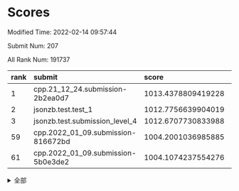 # Scores

Modified Time: 2022-02-14 09:57:44

Submit Num: 207

All Rank Num: 191737

| rank |               submit               |       score        |       sigma        | pk_num |
| :--- | :--------------------------------- | :----------------- | :----------------- | :----- |
| 1    | cpp.21_12_24.submission-2b2ea0d7   | 1013.4378809419228 | 0.8133306000605819 | 3701   |
| 2    | jsonzb.test.test_1                 | 1012.7756639904019 | 0.7967569831986385 | 3704   |
| 3    | jsonzb.test.submission_level_4     | 1012.6707730833988 | 0.8259599412917417 | 3709   |
| 59   | cpp.2022_01_09.submission-816672bd | 1004.2001036985885 | 0.7115176988432431 | 3706   |
| 61   | cpp.2022_01_09.submission-5b0e3de2 | 1004.1074237554276 | 0.7241284535709328 | 3704   |


<details>
<summary>全部</summary>

| rank |                 submit                 |       score        |       sigma        | pk_num |
| :--- | :------------------------------------- | :----------------- | :----------------- | :----- |
| 1    | cpp.21_12_24.submission-2b2ea0d7       | 1013.4378809419228 | 0.8133306000605819 | 3701   |
| 2    | jsonzb.test.test_1                     | 1012.7756639904019 | 0.7967569831986385 | 3704   |
| 3    | jsonzb.test.submission_level_4         | 1012.6707730833988 | 0.8259599412917417 | 3709   |
| 4    | gobigger.level_3.submission_level_3_10 | 1012.1478032957534 | 0.8082039033762974 | 3705   |
| 5    | gobigger.level_3.submission_level_3_38 | 1012.0517761513054 | 0.8117373799559302 | 3706   |
| 6    | gobigger.level_3.submission_level_3_29 | 1011.8143401041606 | 0.7917244272552566 | 3700   |
| 7    | gobigger.level_3.submission_level_3_40 | 1011.5879604607533 | 0.7657183840125745 | 3702   |
| 8    | gobigger.level_3.submission_level_3_14 | 1011.4850553169953 | 0.7824062700119423 | 3704   |
| 9    | gobigger.level_3.submission_level_3_30 | 1011.4444455458531 | 0.7690857759140329 | 3703   |
| 10   | gobigger.level_3.submission_level_3_2  | 1011.3317076993802 | 0.8035224705175061 | 3712   |
| 11   | gobigger.level_3.submission_level_3_11 | 1010.8073930557663 | 0.7565784418481003 | 3705   |
| 12   | gobigger.level_3.submission_level_3_31 | 1010.6940818945816 | 0.7649970674784583 | 3706   |
| 13   | gobigger.level_3.submission_level_3_4  | 1010.57641872353   | 0.7963279471930063 | 3703   |
| 14   | gobigger.level_3.submission_level_3_23 | 1010.3994105886419 | 0.759507558910266  | 3705   |
| 15   | gobigger.level_3.submission_level_3_28 | 1010.3696073660334 | 0.7610723816325863 | 3709   |
| 16   | gobigger.level_3.submission_level_3_24 | 1010.3586311816034 | 0.7532443287380837 | 3706   |
| 17   | gobigger.level_3.submission_level_3_48 | 1010.3398270559273 | 0.7463064202590273 | 3705   |
| 18   | gobigger.level_3.submission_level_3_7  | 1010.3318089544335 | 0.7627316112481403 | 3705   |
| 19   | gobigger.level_3.submission_level_3_16 | 1010.3091911007951 | 0.7660766679604964 | 3707   |
| 20   | gobigger.level_3.submission_level_3_12 | 1010.2428539642949 | 0.7523305197580422 | 3708   |
| 21   | gobigger.level_3.submission_level_3_3  | 1010.1819794612279 | 0.7624593066508178 | 3703   |
| 22   | gobigger.level_3.submission_level_3_13 | 1010.0978726022843 | 0.7453682639165774 | 3705   |
| 23   | gobigger.level_3.submission_level_3_36 | 1010.0705693809913 | 0.778456159693025  | 3708   |
| 24   | gobigger.level_3.submission_level_3_18 | 1010.0629667294681 | 0.748469077072761  | 3705   |
| 25   | gobigger.level_3.submission_level_3_27 | 1010.023545702725  | 0.7663371021213609 | 3707   |
| 26   | gobigger.level_3.submission_level_3_42 | 1009.930741310702  | 0.7441332388020916 | 3702   |
| 27   | gobigger.level_3.submission_level_3_26 | 1009.8615615650033 | 0.7732030546068378 | 3706   |
| 28   | gobigger.level_3.submission_level_3_45 | 1009.6960884538429 | 0.762359739673407  | 3703   |
| 29   | gobigger.level_3.submission_level_3_34 | 1009.6770454827038 | 0.7512105728219781 | 3704   |
| 30   | gobigger.level_3.submission_level_3_41 | 1009.6754723907611 | 0.7622717471310505 | 3704   |
| 31   | gobigger.level_3.submission_level_3_8  | 1009.5262801802277 | 0.7301762290488013 | 3701   |
| 32   | gobigger.level_3.submission_level_3_9  | 1009.486972702114  | 0.7579141223414753 | 3704   |
| 33   | gobigger.level_3.submission_level_3_19 | 1009.4840250495666 | 0.757226390650036  | 3703   |
| 34   | gobigger.level_3.submission_level_3_22 | 1009.450129734016  | 0.749271855139053  | 3708   |
| 35   | gobigger.level_3.submission_level_3_1  | 1009.4401419318868 | 0.7307277251456862 | 3708   |
| 36   | gobigger.level_3.submission_level_3_32 | 1009.4287103345646 | 0.7518719695031224 | 3704   |
| 37   | gobigger.level_3.submission_level_3_6  | 1009.4088029158552 | 0.750604299383904  | 3704   |
| 38   | gobigger.level_3.submission_level_3_33 | 1009.398662823886  | 0.7508795523132865 | 3700   |
| 39   | gobigger.level_3.submission_level_3_21 | 1009.3982768476966 | 0.7472581710328986 | 3706   |
| 40   | gobigger.level_3.submission_level_3_20 | 1009.360393071545  | 0.7758670279433133 | 3701   |
| 41   | gobigger.level_3.submission_level_3_46 | 1009.3360905619883 | 0.7440542002778181 | 3702   |
| 42   | gobigger.level_3.submission_level_3_44 | 1009.3320725391986 | 0.752684393485565  | 3705   |
| 43   | gobigger.level_3.submission_level_3_39 | 1009.2069053565554 | 0.7440167933859468 | 3703   |
| 44   | gobigger.level_3.submission_level_3_25 | 1009.1417313664581 | 0.7552604528421516 | 3710   |
| 45   | gobigger.level_3.submission_level_3_0  | 1009.1360061271865 | 0.7356720036651341 | 3706   |
| 46   | gobigger.level_3.submission_level_3_47 | 1008.9433792381637 | 0.7268069438973032 | 3707   |
| 47   | gobigger.level_3.submission_level_3_5  | 1008.9010413944227 | 0.7553087886249292 | 3703   |
| 48   | gobigger.level_3.submission_level_3_37 | 1008.8974494984342 | 0.7574886586884779 | 3703   |
| 49   | gobigger.level_3.submission_level_3_35 | 1008.8840253013831 | 0.7571068850336835 | 3705   |
| 50   | gobigger.level_3.submission_level_3_15 | 1008.8317520335414 | 0.754022589330272  | 3707   |
| 51   | gobigger.level_3.submission_level_3_17 | 1008.7296372572533 | 0.7828177325793476 | 3709   |
| 52   | gobigger.level_3.submission_level_3_49 | 1008.5814178756542 | 0.7530598060405764 | 3702   |
| 53   | gobigger.level_3.submission_level_3_43 | 1007.7869181238717 | 0.7426819367932378 | 3709   |
| 54   | gobigger.level_1.submission_level_1_22 | 1004.9974499039512 | 0.7218786804319711 | 3708   |
| 55   | gobigger.level_1.submission_level_1_33 | 1004.9776550532368 | 0.7291386534450818 | 3700   |
| 56   | gobigger.level_1.submission_level_1_29 | 1004.6873538039448 | 0.7182273003055308 | 3705   |
| 57   | gobigger.level_1.submission_level_1_34 | 1004.5978674448593 | 0.7205670448438496 | 3710   |
| 58   | gobigger.level_1.submission_level_1_49 | 1004.3478023837924 | 0.7302743379910339 | 3701   |
| 59   | cpp.2022_01_09.submission-816672bd     | 1004.2001036985885 | 0.7115176988432431 | 3706   |
| 60   | gobigger.level_1.submission_level_1_27 | 1004.1623899380095 | 0.7087585294064802 | 3704   |
| 61   | cpp.2022_01_09.submission-5b0e3de2     | 1004.1074237554276 | 0.7241284535709328 | 3704   |
| 62   | gobigger.level_1.submission_level_1_4  | 1004.074485337357  | 0.728513691239269  | 3707   |
| 63   | gobigger.level_1.submission_level_1_24 | 1004.0632717153198 | 0.7127078356631962 | 3707   |
| 64   | gobigger.level_1.submission_level_1_43 | 1004.059205087482  | 0.7118489155760139 | 3706   |
| 65   | gobigger.level_1.submission_level_1_17 | 1003.9780348099918 | 0.71738193470366   | 3709   |
| 66   | gobigger.level_1.submission_level_1_2  | 1003.9324997578406 | 0.7163983878041683 | 3705   |
| 67   | gobigger.level_1.submission_level_1_31 | 1003.9300780255197 | 0.7122039035283788 | 3706   |
| 68   | gobigger.level_1.submission_level_1_30 | 1003.8584252333221 | 0.7100673610615511 | 3703   |
| 69   | gobigger.level_1.submission_level_1_6  | 1003.8481942440691 | 0.7303777856059334 | 3705   |
| 70   | gobigger.level_1.submission_level_1_15 | 1003.8065372720141 | 0.7131071631693185 | 3704   |
| 71   | gobigger.level_1.submission_level_1_7  | 1003.7932464460723 | 0.7058088904276022 | 3703   |
| 72   | gobigger.level_1.submission_level_1_39 | 1003.7741820811162 | 0.7074970035602269 | 3704   |
| 73   | gobigger.level_1.submission_level_1_44 | 1003.7397571679184 | 0.7252495278086046 | 3709   |
| 74   | gobigger.level_1.submission_level_1_48 | 1003.6249386896465 | 0.7186736434539492 | 3710   |
| 75   | gobigger.level_1.submission_level_1_1  | 1003.6158904286484 | 0.7187787234492851 | 3702   |
| 76   | gobigger.level_1.submission_level_1_23 | 1003.6099683465268 | 0.7152572201072834 | 3701   |
| 77   | gobigger.level_1.submission_level_1_13 | 1003.4047225100935 | 0.7146741920476946 | 3705   |
| 78   | gobigger.level_1.submission_level_1_42 | 1003.3454422262101 | 0.7183340025038851 | 3707   |
| 79   | gobigger.level_1.submission_level_1_35 | 1003.2886231286084 | 0.7160431550004547 | 3705   |
| 80   | gobigger.level_1.submission_level_1_14 | 1003.1651177801742 | 0.7075980806457188 | 3704   |
| 81   | gobigger.level_1.submission_level_1_5  | 1003.131148978973  | 0.7102520958099164 | 3700   |
| 82   | gobigger.level_1.submission_level_1_3  | 1002.9953208322435 | 0.7351994573791969 | 3704   |
| 83   | gobigger.level_1.submission_level_1_20 | 1002.9023786400521 | 0.7123467100879    | 3704   |
| 84   | gobigger.level_1.submission_level_1_11 | 1002.8954966285964 | 0.7190645827249804 | 3705   |
| 85   | gobigger.level_1.submission_level_1_16 | 1002.8610908766154 | 0.7111790824477139 | 3709   |
| 86   | gobigger.level_1.submission_level_1_45 | 1002.8095688109456 | 0.7149101432157273 | 3702   |
| 87   | gobigger.level_1.submission_level_1_37 | 1002.7683873220136 | 0.7382257460186787 | 3707   |
| 88   | gobigger.level_1.submission_level_1_46 | 1002.7643070153212 | 0.7133156457127332 | 3702   |
| 89   | gobigger.level_1.submission_level_1_47 | 1002.7571061861369 | 0.7211436821794394 | 3703   |
| 90   | gobigger.level_1.submission_level_1_36 | 1002.7227422847354 | 0.7204333532114161 | 3704   |
| 91   | gobigger.level_1.submission_level_1_9  | 1002.7164308080265 | 0.7141243859245101 | 3700   |
| 92   | gobigger.level_1.submission_level_1_18 | 1002.7152798642146 | 0.7176444911374138 | 3711   |
| 93   | gobigger.level_1.submission_level_1_8  | 1002.714816004431  | 0.7126116847648981 | 3708   |
| 94   | gobigger.level_1.submission_level_1_10 | 1002.6842258777973 | 0.7189979131452457 | 3701   |
| 95   | gobigger.level_1.submission_level_1_41 | 1002.6254185740432 | 0.7181690854442512 | 3704   |
| 96   | gobigger.level_1.submission_level_1_19 | 1002.61234320645   | 0.7167764241202614 | 3704   |
| 97   | gobigger.level_1.submission_level_1_25 | 1002.5818331458908 | 0.7117797395244214 | 3703   |
| 98   | gobigger.level_1.submission_level_1_32 | 1002.5504893086628 | 0.7205122638666775 | 3705   |
| 99   | gobigger.level_1.submission_level_1_0  | 1002.4387094754152 | 0.7033069971914461 | 3705   |
| 100  | gobigger.level_1.submission_level_1_28 | 1002.3551275343075 | 0.7104309573656473 | 3708   |
| 101  | gobigger.level_1.submission_level_1_21 | 1002.3505274019934 | 0.7086571583709048 | 3708   |
| 102  | gobigger.level_1.submission_level_1_12 | 1002.1142610481996 | 0.7159696739022886 | 3703   |
| 103  | gobigger.level_1.submission_level_1_40 | 1002.0379696447773 | 0.7160168241879014 | 3705   |
| 104  | gobigger.level_1.submission_level_1_26 | 1001.9063214281117 | 0.7156504588015463 | 3708   |
| 105  | gobigger.level_1.submission_level_1_38 | 1001.4790216335459 | 0.7120820081310932 | 3705   |
| 106  | gobigger.random.submission_random_37   | 997.2848391701632  | 0.7092942566421419 | 3708   |
| 107  | gobigger.random.submission_random_6    | 997.1112320724801  | 0.709692511447861  | 3701   |
| 108  | gobigger.random.submission_random_44   | 997.0084172804135  | 0.7151327254371186 | 3711   |
| 109  | gobigger.random.submission_random_31   | 996.9259623705005  | 0.7059014076736766 | 3708   |
| 110  | gobigger.random.submission_random_0    | 996.8633591492254  | 0.7043518662394568 | 3706   |
| 111  | gobigger.random.submission_random_40   | 996.8220264242102  | 0.707098347412128  | 3710   |
| 112  | gobigger.random.submission_random_12   | 996.6730034964219  | 0.7050371167972483 | 3704   |
| 113  | gobigger.random.submission_random_8    | 996.5636297426142  | 0.7144711909371765 | 3702   |
| 114  | gobigger.random.submission_random_18   | 996.5085174688894  | 0.7008244770521521 | 3710   |
| 115  | gobigger.random.submission_random_2    | 996.4091626074108  | 0.7120709630585919 | 3701   |
| 116  | gobigger.random.submission_random_41   | 996.4048264461935  | 0.7001360951666228 | 3711   |
| 117  | gobigger.random.submission_random_16   | 996.2616332496085  | 0.7119604255989517 | 3703   |
| 118  | gobigger.random.submission_random_23   | 996.2545301299484  | 0.7357028038213332 | 3707   |
| 119  | gobigger.random.submission_random_36   | 996.2278490067415  | 0.7197429329962233 | 3706   |
| 120  | gobigger.random.submission_random_43   | 996.2178941147428  | 0.7264900105418506 | 3706   |
| 121  | gobigger.random.submission_random_46   | 996.2117029681498  | 0.6981406675007915 | 3704   |
| 122  | gobigger.random.submission_random_7    | 996.1824933469592  | 0.7076211451017179 | 3706   |
| 123  | gobigger.random.submission_random_47   | 996.1806273970128  | 0.7050743419553179 | 3705   |
| 124  | gobigger.random.submission_random_25   | 996.1158273302233  | 0.7044086147750481 | 3706   |
| 125  | gobigger.random.submission_random_27   | 996.0878578368115  | 0.7003885516869581 | 3704   |
| 126  | gobigger.random.submission_random_49   | 996.0845423398363  | 0.7286746013037995 | 3703   |
| 127  | gobigger.random.submission_random_35   | 996.0805812639719  | 0.7104650863483685 | 3708   |
| 128  | gobigger.random.submission_random_28   | 996.0210711195737  | 0.7132780868990157 | 3705   |
| 129  | gobigger.random.submission_random_38   | 995.9976474764238  | 0.707161956694216  | 3706   |
| 130  | gobigger.random.submission_random_10   | 995.983289657497   | 0.7089921920443014 | 3708   |
| 131  | gobigger.random.submission_random_39   | 995.8957735827835  | 0.7112700567082966 | 3703   |
| 132  | gobigger.random.submission_random_1    | 995.885209071529   | 0.7038988252836405 | 3705   |
| 133  | gobigger.random.submission_random_17   | 995.8198725482532  | 0.7164918947403385 | 3708   |
| 134  | gobigger.random.submission_random_24   | 995.773375686067   | 0.7054116023160323 | 3710   |
| 135  | gobigger.random.submission_random_22   | 995.7497062802671  | 0.7140394295039075 | 3705   |
| 136  | gobigger.random.submission_random_32   | 995.7390547723013  | 0.7071647167338687 | 3705   |
| 137  | gobigger.random.submission_random_15   | 995.7376888711555  | 0.7000698760740814 | 3710   |
| 138  | gobigger.random.submission_random_9    | 995.6374217330169  | 0.7221443529715269 | 3700   |
| 139  | gobigger.random.submission_random_20   | 995.6289409293898  | 0.7009922663448669 | 3707   |
| 140  | gobigger.random.submission_random_26   | 995.6216882530563  | 0.7127013326147436 | 3701   |
| 141  | gobigger.random.submission_random_48   | 995.5475181338641  | 0.7184963951954308 | 3709   |
| 142  | gobigger.random.submission_random_42   | 995.4936240346913  | 0.7018585436281631 | 3704   |
| 143  | gobigger.random.submission_random_19   | 995.4392823748598  | 0.7090210952562996 | 3706   |
| 144  | gobigger.random.submission_random_33   | 995.3175109929063  | 0.7170666081121189 | 3702   |
| 145  | gobigger.random.submission_random_5    | 995.2500079508784  | 0.7168788311355276 | 3709   |
| 146  | gobigger.random.submission_random_21   | 995.140936853466   | 0.7007018720192888 | 3703   |
| 147  | gobigger.random.submission_random_13   | 995.111877012615   | 0.7047628978830355 | 3705   |
| 148  | gobigger.random.submission_random_30   | 995.0857596577451  | 0.7158386472464379 | 3703   |
| 149  | gobigger.random.submission_random_29   | 995.0778180597176  | 0.7135262147568444 | 3704   |
| 150  | gobigger.random.submission_random_4    | 995.0714241678264  | 0.7036796852342071 | 3708   |
| 151  | gobigger.random.submission_random_34   | 995.0475294109805  | 0.7007988194376654 | 3707   |
| 152  | gobigger.random.submission_random_14   | 994.9631000263739  | 0.7162501043873571 | 3706   |
| 153  | gobigger.random.submission_random_45   | 994.7772814586406  | 0.7120139816818251 | 3700   |
| 154  | gobigger.random.submission_random_11   | 994.5781366636802  | 0.7176077936925422 | 3704   |
| 155  | gobigger.random.submission_random_3    | 994.3446664426029  | 0.7247693359126591 | 3706   |
| 156  | gobigger.level_2.submission_level_2_40 | 993.9258401112829  | 0.7228127520987926 | 3702   |
| 157  | gobigger.level_2.submission_level_2_26 | 993.6228925084501  | 0.7266084490965475 | 3707   |
| 158  | gobigger.level_2.submission_level_2_21 | 993.453871548297   | 0.7279635393201501 | 3702   |
| 159  | gobigger.level_2.submission_level_2_2  | 993.382411112611   | 0.7325106104344631 | 3702   |
| 160  | gobigger.level_2.submission_level_2_39 | 993.184279693139   | 0.7449315806294363 | 3708   |
| 161  | gobigger.level_2.submission_level_2_16 | 993.0779562081908  | 0.7385200950442558 | 3702   |
| 162  | gobigger.level_2.submission_level_2_43 | 993.0572829982375  | 0.728746866575958  | 3702   |
| 163  | gobigger.level_2.submission_level_2_4  | 993.0084572484529  | 0.7483053147718728 | 3702   |
| 164  | gobigger.level_2.submission_level_2_44 | 992.9912315099258  | 0.7234455155508579 | 3706   |
| 165  | gobigger.level_2.submission_level_2_8  | 992.9802080608804  | 0.7362399688339071 | 3701   |
| 166  | gobigger.level_2.submission_level_2_12 | 992.979854521125   | 0.7343861610701027 | 3703   |
| 167  | gobigger.level_2.submission_level_2_31 | 992.9377023931454  | 0.7543456056965232 | 3701   |
| 168  | gobigger.level_2.submission_level_2_48 | 992.9196705766052  | 0.7354752484369986 | 3705   |
| 169  | gobigger.level_2.submission_level_2_17 | 992.8558687161544  | 0.744334069070181  | 3701   |
| 170  | gobigger.level_2.submission_level_2_7  | 992.8510033841408  | 0.7411400092084108 | 3707   |
| 171  | gobigger.level_2.submission_level_2_9  | 992.7957373577821  | 0.7544474335566914 | 3704   |
| 172  | gobigger.level_2.submission_level_2_27 | 992.6959169687087  | 0.7395561162114785 | 3705   |
| 173  | gobigger.level_2.submission_level_2_0  | 992.6920474899414  | 0.7446144149073601 | 3705   |
| 174  | gobigger.level_2.submission_level_2_29 | 992.6283044608073  | 0.7367870874032565 | 3705   |
| 175  | gobigger.level_2.submission_level_2_49 | 992.6107954234005  | 0.7296276709779789 | 3708   |
| 176  | gobigger.level_2.submission_level_2_14 | 992.5790638566604  | 0.7317770001067305 | 3704   |
| 177  | gobigger.level_2.submission_level_2_5  | 992.4810193887506  | 0.7469988386012822 | 3702   |
| 178  | gobigger.level_2.submission_level_2_42 | 992.4512086135479  | 0.7440917248617037 | 3701   |
| 179  | gobigger.level_2.submission_level_2_10 | 992.4042229413295  | 0.7374691485461872 | 3705   |
| 180  | gobigger.level_2.submission_level_2_36 | 992.3867508097987  | 0.7458526057776013 | 3709   |
| 181  | gobigger.level_2.submission_level_2_24 | 992.3049311571851  | 0.7317212771418925 | 3704   |
| 182  | gobigger.level_2.submission_level_2_18 | 992.2041736052886  | 0.7278455903393364 | 3707   |
| 183  | gobigger.level_2.submission_level_2_23 | 992.1858515460699  | 0.7487257074632866 | 3707   |
| 184  | gobigger.level_2.submission_level_2_28 | 992.1523213367223  | 0.7538855790333321 | 3703   |
| 185  | gobigger.level_2.submission_level_2_1  | 992.1262020313497  | 0.7415933992354904 | 3705   |
| 186  | gobigger.level_2.submission_level_2_25 | 992.0914901440004  | 0.7348069495658371 | 3704   |
| 187  | gobigger.level_2.submission_level_2_13 | 992.0892001967436  | 0.7327245195670156 | 3706   |
| 188  | gobigger.level_2.submission_level_2_46 | 991.8822037961012  | 0.7424083874001216 | 3708   |
| 189  | gobigger.level_2.submission_level_2_37 | 991.7657858809657  | 0.7442760074769073 | 3710   |
| 190  | gobigger.level_2.submission_level_2_41 | 991.7244160106058  | 0.752756856883941  | 3704   |
| 191  | gobigger.level_2.submission_level_2_38 | 991.7030904812946  | 0.7620475809773971 | 3708   |
| 192  | gobigger.level_2.submission_level_2_34 | 991.7016854172043  | 0.7437746166572496 | 3707   |
| 193  | gobigger.level_2.submission_level_2_47 | 991.6284588369106  | 0.734921436979043  | 3702   |
| 194  | gobigger.level_2.submission_level_2_6  | 991.5939559768586  | 0.7519197383215692 | 3705   |
| 195  | gobigger.level_2.submission_level_2_22 | 991.4744655559186  | 0.7534654728224729 | 3704   |
| 196  | gobigger.level_2.submission_level_2_45 | 991.4585351540929  | 0.7628232874381935 | 3706   |
| 197  | gobigger.level_2.submission_level_2_15 | 991.3537272233897  | 0.7463918901559785 | 3702   |
| 198  | gobigger.level_2.submission_level_2_3  | 991.3094590743433  | 0.7569590952115242 | 3704   |
| 199  | gobigger.level_2.submission_level_2_20 | 991.2826925190825  | 0.7669982007304395 | 3707   |
| 200  | gobigger.level_2.submission_level_2_19 | 991.1915163070186  | 0.7415776645839124 | 3703   |
| 201  | gobigger.level_2.submission_level_2_32 | 990.9713916696589  | 0.7492392997227895 | 3710   |
| 202  | gobigger.level_2.submission_level_2_33 | 990.8263867098233  | 0.7803774818479229 | 3703   |
| 203  | gobigger.level_2.submission_level_2_35 | 990.5100578833035  | 0.7490860432305626 | 3702   |
| 204  | gobigger.level_2.submission_level_2_30 | 990.4255966542753  | 0.7726610630110393 | 3707   |
| 205  | gobigger.level_2.submission_level_2_11 | 990.3631876919701  | 0.7466494533059739 | 3708   |
| 206  | gobigger.none.submission_none_1        | 977.569308380376   | 1.3074429724829095 | 3708   |
| 207  | gobigger.none.submission_none_0        | 975.428622325666   | 1.5998611376649514 | 3709   |

</details>